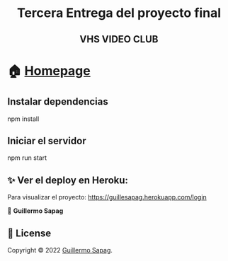 <h1 align="center">Tercera Entrega del proyecto final</h1>
<h2 align="center">VHS VIDEO CLUB</h2>

# 🏠 [Homepage](https://github.com/Guillesap/TERCERAENTREGABACKEND)

## Instalar dependencias
npm install

## Iniciar el servidor
npm run start

## ✨ Ver el deploy en Heroku:
Para visualizar el proyecto:
https://guillesapag.herokuapp.com/login


👤 **Guillermo Sapag**

## 📝 License

Copyright © 2022 [Guillermo Sapag](https://github.com/Guillesap/).
